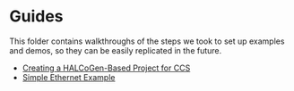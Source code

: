 # Guides

This folder contains walkthroughs of the steps we took to set up examples and
demos, so they can be easily replicated in the future.

- [Creating a HALCoGen-Based Project for CCS](halcogen-and-ccs)
- [Simple Ethernet Example](simple-ethernet)
